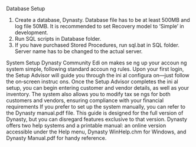 Database Setup 
1. Create a database, Dynasty.  Database file has to be at least 500MB and log file 50MB.  It 
is recommended to set Recovery model to ‘Simple’ in development. 
2. Run SQL scripts in Database folder. 
3. If you have purchased Stored Procedures, run sql.bat in SQL folder.  Server name has to 
be changed to the actual server. 

System Setup 
Dynasty Community Edi on makes se ng up your accoun ng system simple, following 
standard accoun ng rules. Upon your first login, the Setup Advisor will guide you through 
the ini al configura on—just follow the on‐screen instruc ons. 
Once the Setup Advisor completes the ini al setup, you can begin entering customer and 
vendor details, as well as your inventory. The system also allows you to modify tax se ngs 
for both customers and vendors, ensuring compliance with your financial requirements 
If you prefer to set up the system manually, you can refer to the Dynasty manual.pdf file. 
This guide is designed for the full version of Dynasty, but you can disregard features 
exclusive to that version. 
Dynasty offers two help systems and a printable manual: an online version accessible under 
the Help menu, Dynasty WinHelp.chm for Windows, and Dynasty Manual.pdf for handy 
reference.